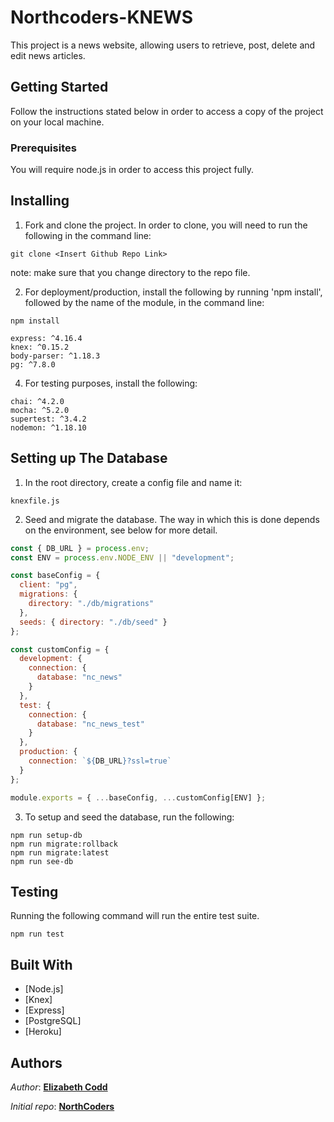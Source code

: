 # Northcoders-KNEWS

This project is a news website, allowing users to retrieve, post, delete and edit news articles.

## Getting Started

Follow the instructions stated below in order to access a copy of the project on your local machine.

### Prerequisites

You will require node.js in order to access this project fully.

## Installing

1. Fork and clone the project. In order to clone, you will need to run the following in the command line:

```
git clone <Insert Github Repo Link>
```

note: make sure that you change directory to the repo file.

2. For deployment/production, install the following by running 'npm install', followed by the name of the module, in the command line:

```
npm install
```

```
express: ^4.16.4
knex: ^0.15.2
body-parser: ^1.18.3
pg: ^7.8.0
```

4. For testing purposes, install the following:

```
chai: ^4.2.0
mocha: ^5.2.0
supertest: ^3.4.2
nodemon: ^1.18.10

```

## Setting up The Database

1. In the root directory, create a config file and name it:

```
knexfile.js
```

2. Seed and migrate the database. The way in which this is done depends on the environment, see below for more detail.

```js
const { DB_URL } = process.env;
const ENV = process.env.NODE_ENV || "development";

const baseConfig = {
  client: "pg",
  migrations: {
    directory: "./db/migrations"
  },
  seeds: { directory: "./db/seed" }
};

const customConfig = {
  development: {
    connection: {
      database: "nc_news"
    }
  },
  test: {
    connection: {
      database: "nc_news_test"
    }
  },
  production: {
    connection: `${DB_URL}?ssl=true`
  }
};

module.exports = { ...baseConfig, ...customConfig[ENV] };
```

3. To setup and seed the database, run the following:

```
npm run setup-db
npm run migrate:rollback
npm run migrate:latest
npm run see-db
```

## Testing

Running the following command will run the entire test suite.

```
npm run test
```

## Built With

- [Node.js]
- [Knex]
- [Express]
- [PostgreSQL]
- [Heroku]

## Authors

_Author_: **[Elizabeth Codd](https://github.com/Coddzilla)**

_Initial repo_: **[NorthCoders](https://github.com/northcoders)**
